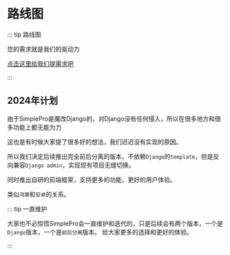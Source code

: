 # 路线图

::: tip 路线图

您的需求就是我们的驱动力

[点击这里给我们提需求吧](https://www.noondot.com/)

:::

## 2024年计划

由于SimplePro是魔改Django的，对Django没有任何侵入，所以在很多地方和很多功能上都无能为力

这也是有时候大家提了很多好的想法，我们迟迟没有实现的原因。

所以我们决定后续推出完全前后分离的版本，不依赖`Django`的`template`，但是反向兼容`Django admin`，实现现有项目无缝切换。

同时推出自研的前端框架，支持更多的功能，更好的用户体验。

类似`鸿蒙`和`安卓`的关系。

::: tip 一直维护

大家也不必惊慌SimplePro会一直维护和迭代的，只是后续会有两个版本，一个是`Django`版本，一个是`前后分离`版本。
给大家更多的选择和更好的体验。

:::
